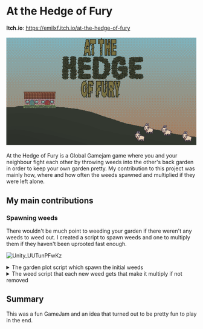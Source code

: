 # At the Hedge of Fury
**Itch.io**: https://emilxf.itch.io/at-the-hedge-of-fury<br>

![AthehedgeoffuryTitle](/Assets/AthehedgeoffuryTitle.png)

At the Hedge of Fury is a Global Gamejam game where you and your neighbour fight each other by throwing weeds into the other's back garden in order to keep your own garden pretty. My contribution to this project was mainly how, where and how often the weeds spawned and multiplied if they were left alone.<br>
## My main contributions
### Spawning weeds
There wouldn't be much point to weeding your garden if there weren't any weeds to weed out. I created a script to spawn weeds and one to multiply them if they haven't been uprooted fast enough.<br>

![Unity_UUTunPFwKz](https://github.com/CarlZeidler/Portfolio/assets/113012261/ea41894c-f63f-4316-a0cf-9b1c5dc7e4b9)

<details>
  <summary>The garden plot script which spawn the initial weeds</summary>

  ```
using UnityEngine;
using Random = UnityEngine.Random;


public class GardenPlot : MonoBehaviour
{
    [SerializeField] private GameObject weedObj;
    [SerializeField] private GameObject thrownWeed;
    [SerializeField] private float adjustedSpawnInterval = 5f;

    public bool harderByTime;
    
    private float weedSpawnInterval;
    private float countdownCounter;
    private int growState;
    private float growTimer;

    private void Start()
    {
        weedSpawnInterval = adjustedSpawnInterval;
        countdownCounter = 5f;
    }

    private void Update()
    {
        if (growState < 3)
        {
            CountDownToSpawn();
            IncreaseSpawnInterval();
        }
    }

    private void IncreaseSpawnInterval()
    {
        //Increases spawns successively as the match progresses
        if (countdownCounter <= 0)
        {
            adjustedSpawnInterval--;
            countdownCounter = 5f;
            if (adjustedSpawnInterval < 1)
                adjustedSpawnInterval = 1;
        }
        else
            countdownCounter -= 1 * Time.deltaTime;
    }

    private void CountDownToSpawn()
    {
        if (weedSpawnInterval <= 0)
        {
            SpawnWeed();
            weedSpawnInterval = adjustedSpawnInterval;
            Debug.Log("Spawning weed");
        }
        else
            weedSpawnInterval -= 1 * Time.deltaTime;
    }

    private void SpawnWeed()
    {
        Bounds bounds = GetComponent<PolygonCollider2D>().bounds;
        Instantiate(weedObj, RandomizeSpawnPosition(bounds), gameObject.transform.rotation);
    }

    private Vector2 RandomizeSpawnPosition(Bounds bounds)
    {
        return new Vector2(Random.Range(bounds.min.x, bounds.max.x), Random.Range(bounds.min.y, bounds.max.y));
    }

    public void HitByWeed(Vector2 hitLocation)
    {
        Instantiate(thrownWeed, hitLocation, transform.rotation);
        if (harderByTime)
        {
            
        }
    }
}

```
</details>

<details>
  <summary>The weed script that each new weed gets that make it multiply if not removed</summary>

  ```
using System;
using System.Collections;
using System.Collections.Generic;
using System.Drawing;
using Unity.VisualScripting;
using UnityEngine;
using Random = UnityEngine.Random;

public class GrowingWeedScript : MonoBehaviour
{
    [SerializeField] private GameObject weedObj;
    [SerializeField] private float countDownToNewWeed;
    [SerializeField] private Sprite[] growStateSprites;
    [SerializeField] private SpriteRenderer spriteRenderer;

    private int newWeedCounter = 0;
    private bool isGrabbed = false;
    private int growState;
    private float growTimer;
    public LayerMask invalidSurfaces;

    private void Start()
    {
        countDownToNewWeed = 5f;
    }

    private void Update()
    {
        if (!isGrabbed && growState > 2)
            CountDown();
        else if (!isGrabbed && growState <= 2)
            Grow();
    }

    private void Grow()
    {
        if (growTimer >= 5f && growState <= 1)
        {
            Debug.Log("Weed grown+1");
            transform.localScale = new Vector3(transform.localScale.x + 0.25f, transform.localScale.y + 0.25f,
                transform.localScale.z);
            growState++;
            spriteRenderer.sprite = growStateSprites[growState];
            growTimer = 0f;
        }
        else
            growTimer += 1 * Time.deltaTime;

    }

    private void CountDown()
    {
        if (countDownToNewWeed <= 0 && newWeedCounter < 2)
        {
            SpawnNewWeed();
            countDownToNewWeed = 5f;
            newWeedCounter++;
        }
        else
        {
            countDownToNewWeed -= 1 * Time.deltaTime;
        }
    }

    private void SpawnNewWeed()
    {
        Instantiate(weedObj, ChooseSpawnLocation(), transform.rotation);
    }

    private Vector2 ChooseSpawnLocation()
    {
        Vector2 direction = RandomizeDirection();
        int distance = RandomizeDistance();
        
        do
        {
            RandomizeDirection();
            RandomizeDistance();
        } while (Physics2D.Raycast(transform.position, direction, distance, invalidSurfaces));
        
        return Physics2D.Raycast(transform.position, direction, distance).point;
    }

    private Vector2 RandomizeDirection()
    {
        return new Vector2(Random.Range(-1f, 1f), Random.Range(-1f, 1f));
    }

    private int RandomizeDistance()
    {
        return Random.Range(3, 7);
    }
}

```
</details>

## Summary
This was a fun GameJam and an idea that turned out to be pretty fun to play in the end. 
